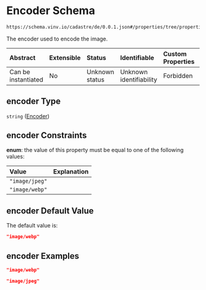 # Encoder Schema

```txt
https://schema.vinv.io/cadastre/de/0.0.1.json#/properties/tree/properties/crown/properties/image_crown/properties/encoder
```

The encoder used to encode the image.

| Abstract            | Extensible | Status         | Identifiable            | Custom Properties | Additional Properties | Access Restrictions | Defined In                                                                                                                 |
| :------------------ | :--------- | :------------- | :---------------------- | :---------------- | :-------------------- | :------------------ | :------------------------------------------------------------------------------------------------------------------------- |
| Can be instantiated | No         | Unknown status | Unknown identifiability | Forbidden         | Allowed               | none                | [dereferenced.doc.json\*](../../../../../../vinv-schemas/vinv-tree/out/0.0.1/dereferenced.doc.json "open original schema") |

## encoder Type

`string` ([Encoder](dereferenced-properties-baum-daten-properties-crown-properties-image-of-the-trunk-properties-encoder.md))

## encoder Constraints

**enum**: the value of this property must be equal to one of the following values:

| Value          | Explanation |
| :------------- | :---------- |
| `"image/jpeg"` |             |
| `"image/webp"` |             |

## encoder Default Value

The default value is:

```json
"image/webp"
```

## encoder Examples

```json
"image/webp"
```

```json
"image/jpeg"
```
